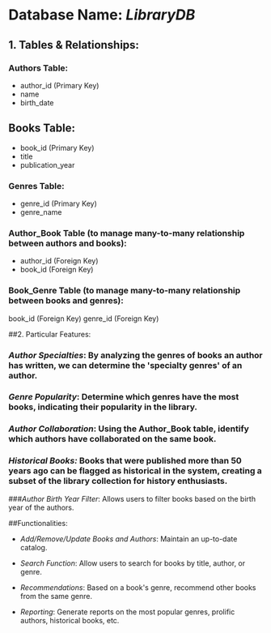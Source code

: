# Database Name: *LibraryDB*
## 1. Tables & Relationships:

### Authors Table:
- author_id (Primary Key)
- name
- birth_date

## Books Table:
- book_id (Primary Key)
- title
- publication_year

### Genres Table:
- genre_id (Primary Key)
- genre_name

### Author_Book Table (to manage many-to-many relationship between authors and books):
- author_id (Foreign Key)
- book_id (Foreign Key)

### Book_Genre Table (to manage many-to-many relationship between books and genres):
book_id (Foreign Key)
genre_id (Foreign Key)

##2. Particular Features:

### *Author Specialties*: By analyzing the genres of books an author has written, we can determine the 'specialty genres' of an author.

### *Genre Popularity*: Determine which genres have the most books, indicating their popularity in the library.

### *Author Collaboration*: Using the Author_Book table, identify which authors have collaborated on the same book.

### *Historical Books:* Books that were published more than 50 years ago can be flagged as historical in the system, creating a subset of the library collection for history enthusiasts.

###*Author Birth Year Filter*: Allows users to filter books based on the birth year of the authors.

##Functionalities:
- *Add/Remove/Update Books and Authors*: Maintain an up-to-date catalog.

 - *Search Function*: Allow users to search for books by title, author, or genre.

 - *Recommendations*: Based on a book's genre, recommend other books from the same genre.

 - *Reporting*: Generate reports on the most popular genres, prolific authors, historical books, etc.
